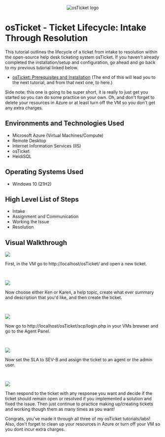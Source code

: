 <p align="center">
<img src="https://www.synaxiom.com/wp-content/uploads/2016/06/osticket.png" alt="osTicket logo"/>
</p>

<h1>osTicket - Ticket Lifecycle: Intake Through Resolution</h1>
This tutorial outlines the lifecycle of a ticket from intake to resolution within the open-source help desk ticketing system osTicket. If you haven't already completed the installation/setup and configuration, go ahead and go back to my previous tutorial linked below.</p>

- [osTicket: Prerequisites and Installation](https://github.com/jacksonmalms/osticket-prereqs) (The end of this will lead you to the next tutorial, and from that next one, to here.)

Side note: this one is going to be super short, it is really to just get you started so you can do some practice on your own. Oh, and don't forget to delete your resources in Azure or at least turn off the VM so you don't get any extra charges.</p>

<h2>Environments and Technologies Used</h2>

- Microsoft Azure (Virtual Machines/Compute)
- Remote Desktop
- Internet Information Services (IIS)
- osTicket
- HeidiSQL

<h2>Operating Systems Used </h2>

- Windows 10</b> (21H2)

<h2>High Level List of Steps</h2>

- Intake
- Assignment and Communication
- Working the Issue
- Resolution

<h2>Visual Walkthrough</h2>

<p>
<img src="https://i.imgur.com/F9pNEtR.png"/>
</p>
<p>
First, in the VM go to http://localhost/osTicket/ and open a new ticket.
</p>
<br />

<p>
<img src="https://i.imgur.com/JRuHkIc.png"/>
</p>
<p>
Now choose either Ken or Karen, a help topic, create what ever summary and description that you'd like, and then create the ticket.
</p>
<br />

<p>
<img src="https://i.imgur.com/o92b2CF.png"/>
</p>
<p>
Now go to http://localhost/osTicket/scp/login.php in your VMs browser and go to the Agent Panel.
</p>
<br />

<p>
<img src="https://i.imgur.com/HWxKoFu.png"/>
</p>
<p>
Now set the SLA to SEV-B and assign the ticket to an agent or the admin user.
</p>
<br />

<p>
<img src="https://i.imgur.com/pqUE1tr.png"/>
</p>
<p>
Then respond to the ticket with any response you want and decide if the ticket should remain open or resolved if you implemented a solution and fixed the issue. Then just continue to practice making up/creating tickets and working though them as many times as you want!
  
Congrats, you've made it through all three of my osTicket tutorials/labs! Also, don't forget to clean up your resources in Azure or turn off your VM so you dont incur extra charges.
